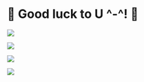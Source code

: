 # 🌟 Good luck to U ^-^! 🌟


<img src="https://img.shields.io/badge/-Java-%23F08080?style=flat-square&logo=Java8&logoColor=white"/></a>

<img src="https://img.shields.io/badge/-Spring-%2332CD32?style=flat-square&logo=Spring&logoColor=white"/></a>

<img src="https://img.shields.io/badge/-SpringBoot-%237CFC00?style=flat-square&logo=Springboot&logoColor=white"/></a>

<img src="https://img.shields.io/badge/-React--Native-%231E90FF?style=flat-square&logo=Reactnative&logoColor=white"/></a>

